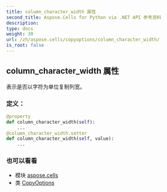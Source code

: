 ```yaml
---
title: column_character_width 属性
second_title: Aspose.Cells for Python via .NET API 参考资料
description:
type: docs
weight: 30
url: /zh/aspose.cells/copyoptions/column_character_width/
is_root: false
---
```

## column_character_width 属性

表示是否以字符为单位复制列宽。
### 定义：
```python
@property
def column_character_width(self):
    ...
@column_character_width.setter
def column_character_width(self, value):
    ...
```

### 也可以看看
* 模块 [aspose.cells](../../)
* 类 [CopyOptions](/cells/python-net/zh/aspose.cells/copyoptions)
